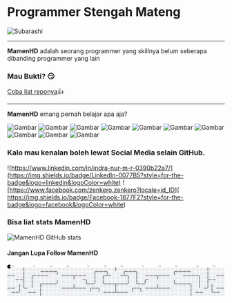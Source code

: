 # Programmer Stengah Mateng
![Subarashi](https://media1.tenor.com/m/ZT_AImXnF4UAAAAd/subarashi.gif)

****
**MamenHD** adalah seorang programmer yang skillnya belum seberapa dibanding programmer yang lain

### Mau Bukti? 😏

[Coba liat reponya](https://github.com/MamenHD?tab=repositories)👍
****
**MamenHD** emang pernah belajar apa aja?

![Gambar](https://img.shields.io/badge/HTML5-E34F26?style=for-the-badge&logo=html5&logoColor=white) ![Gambar](https://img.shields.io/badge/CSS3-1572B6?style=for-the-badge&logo=css3&logoColor=white) ![Gambar](https://img.shields.io/badge/JavaScript-323330?style=for-the-badge&logo=javascript&logoColor=F7DF1E) ![Gambar](https://img.shields.io/badge/PHP-777BB4?style=for-the-badge&logo=php&logoColor=white) ![Gambar](    https://img.shields.io/badge/MySQL-005C84?style=for-the-badge&logo=mysql&logoColor=white) ![Gambar](https://img.shields.io/badge/Laravel-FF2D20?style=for-the-badge&logo=laravel&logoColor=white) ![Gambar](https://img.shields.io/badge/React-20232A?style=for-the-badge&logo=react&logoColor=61DAFB) ![Gambar](https://img.shields.io/badge/next%20js-000000?style=for-the-badge&logo=nextdotjs&logoColor=white) ![Gambar](    https://img.shields.io/badge/Tailwind_CSS-38B2AC?style=for-the-badge&logo=tailwind-css&logoColor=white) ![Gambar](https://img.shields.io/badge/Python-FFD43B?style=for-the-badge&logo=python&logoColor=blue)


### Kalo mau kenalan boleh lewat Social Media selain GitHub.

![https://www.linkedin.com/in/indra-nur-m-r-0390b22a7/](https://img.shields.io/badge/LinkedIn-0077B5?style=for-the-badge&logo=linkedin&logoColor=white) ![https://www.facebook.com/zenkero.zenkero?locale=id_ID](    https://img.shields.io/badge/Facebook-1877F2?style=for-the-badge&logo=facebook&logoColor=white)

### Bisa liat stats MamenHD
![MamenHD GitHub stats](https://github-readme-stats.vercel.app/api?username=MamenHD&show_icons=true&theme=tokyonight)

#### Jangan Lupa Follow MamenHD
<picture>
  <source media="(prefers-color-scheme: dark)" srcset="https://raw.githubusercontent.com/MamenHD/MamenHD/output/pacman-contribution-graph-dark.svg">
  <source media="(prefers-color-scheme: light)" srcset="https://raw.githubusercontent.com/MamenHD/MamenHD/output/pacman-contribution-graph.svg">
  <img alt="pacman contribution graph" src="https://raw.githubusercontent.com/MamenHD/MamenHD/output/pacman-contribution-graph.svg">
</picture>

###
